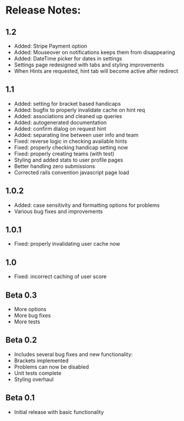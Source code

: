 Release Notes:
==============

1.2
---
* Added: Stripe Payment option
* Added: Mouseover on notifications keeps them from disappearing
* Added: DateTime picker for dates in settings
* Settings page redesigned with tabs and styling improvements
* When Hints are requested, hint tab will become active after redirect

1.1
---
* Added: setting for bracket based handicaps
* Added: bugfix to properly invalidate cache on hint req
* Added: associations and cleaned up queries
* Added: autogenerated documentation
* Added: confirm dialog on request hint
* Added: separating line between user info and team
* Fixed: reverse logic in checking available hints
* Fixed: properly checking handicap setting now
* Fixed: properly creating teams (with test)
* Styling and added stats to user profile pages
* Better handling zero submissions
* Corrected rails convention javascript page load

1.0.2
-----
* Added: case sensitivity and formatting options for problems
* Various bug fixes and improvements

1.0.1
-----
* Fixed: properly invalidating user cache now

1.0
---
* Fixed: incorrect caching of user score

Beta 0.3
--------
* More options
* More bug fixes
* More tests

Beta 0.2
--------
* Includes several bug fixes and new functionality:
* Brackets implemented
* Problems can now be disabled
* Unit tests complete
* Styling overhaul

Beta 0.1
--------
* Initial release with basic functionality
